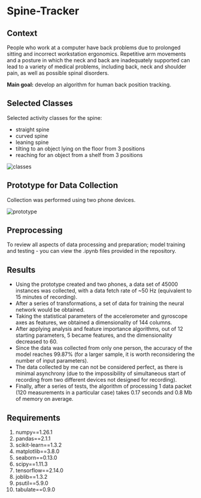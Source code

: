 # Spine-Tracker
## Context
People who work at a computer have back problems due to prolonged sitting and incorrect workstation ergonomics. Repetitive arm movements and a posture in which the neck and back are inadequately supported can lead to a variety of medical problems, including back, neck and shoulder pain, as well as possible spinal disorders.

**Main goal:** develop an algorithm for human back position tracking.

## Selected Сlasses
Selected activity classes for the spine:
- straight spine
- curved spine
- leaning spine
- tilting to an object lying on the floor from 3 positions
- reaching for an object from a shelf from 3 positions

![classes](https://github.com/TheXirex/Spine-Tracker/assets/104722568/2b1967c0-fe04-451d-b16e-622afd98b159)

## Prototype for Data Collection
Collection was performed using two phone devices.

![prototype](https://github.com/TheXirex/Spine-Tracker/assets/104722568/e16cae12-db3c-48f0-ba0c-17f5f3a00541)

## Preprocessing
To review all aspects of data processing and preparation; model training and testing - you can view the .ipynb files provided in the repository.

## Results
- Using the prototype created and two phones, a data set of 45000 instances was collected, with a data fetch rate of ~50 Hz (equivalent to 15 minutes of recording).
- After a series of transformations, a set of data for training the neural network would be obtained.
- Taking the statistical parameters of the accelerometer and gyroscope axes as features, we obtained a dimensionality of 144 columns. 
- After applying analysis and feature importance algorithms, out of 12 starting parameters, 5 became features, and the dimensionality decreased to 60.
- Since the data was collected from only one person, the accuracy of the model reaches 99.87% (for a larger sample, it is worth reconsidering the number of input parameters).
- The data collected by me can not be considered perfect, as there is minimal asynchrony (due to the impossibility of simultaneous start of recording from two different devices not designed for recording).
- Finally, after a series of tests, the algorithm of processing 1 data packet (120 measurements in a particular case) takes 0.17 seconds and 0.8 Mb of memory on average.

## Requirements
1. numpy==1.26.1
2. pandas==2.1.1
3. scikit-learn==1.3.2
4. matplotlib==3.8.0
5. seaborn==0.13.0
6. scipy==1.11.3
7. tensorflow==2.14.0
8. joblib==1.3.2
9. psutil==5.9.0
10. tabulate==0.9.0
